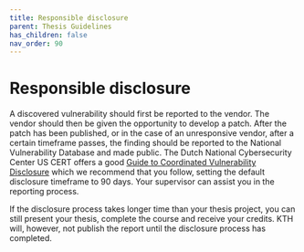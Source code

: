 ```yaml
---
title: Responsible disclosure
parent: Thesis Guidelines
has_children: false
nav_order: 90
---
```


# Responsible disclosure

A discovered vulnerability should first be reported to the vendor. The vendor should then be given the opportunity to develop a patch. After the patch has been published, or in the case of an unresponsive vendor, after a certain timeframe passes, the finding should be reported to the National Vulnerability Database and made public. The Dutch National Cybersecurity Center US CERT offers a good [Guide to
Coordinated Vulnerability Disclosure](https://english.ncsc.nl/binaries/ncsc-en/documents/publications/2019/juni/01/coordinated-vulnerability-disclosure-the-guideline/WEB_Brochure-NCSC_EN.pdf) which we recommend that you follow, setting the default disclosure timeframe to 90 days. Your supervisor can assist you in the reporting process. 

If the disclosure process takes longer time than your thesis project, you can still present your thesis, complete the course and receive your credits. KTH will, however, not publish the report until the disclosure process has completed.
